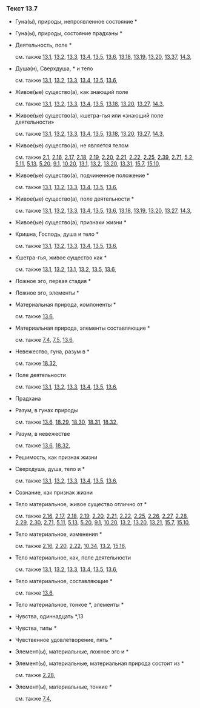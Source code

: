 ### Текст 13.7
	
- Гуна(ы), природы, непроявленное состояние \*

	
- Гуна(ы), природы, состояние прадханы \*

	
- Деятельность, поле \*

	см. также  [13.1](../13/1301.md),  [13.2](../13/1302.md),  [13.3](../13/1303.md),  [13.4](../13/1304.md),  [13.5](../13/1305.md),  [13.6](../13/1306.md),  [13.18](../13/1318.md),  [13.19](../13/1319.md),  [13.20](../13/1320.md),  [13.37](../13/1337.md),  [14.3](../14/1403.md), 
	
- Душа(и), Сверхдуша, \* и тело

	см. также  [13.1](../13/1301.md),  [13.2](../13/1302.md),  [13.3](../13/1303.md),  [13.4](../13/1304.md),  [13.5](../13/1305.md),  [13.6](../13/1306.md), 
	
- Живое(ые) существо(а), как знающий поле

	см. также  [13.1](../13/1301.md),  [13.2](../13/1302.md),  [13.3](../13/1303.md),  [13.4](../13/1304.md),  [13.5](../13/1305.md),  [13.18](../13/1318.md),  [13.20](../13/1320.md),  [13.27](../13/1327.md),  [14.3](../14/1403.md), 
	
- Живое(ые) существо(а), кшетра-гья или «знающий поле деятельности»

	см. также  [13.1](../13/1301.md),  [13.2](../13/1302.md),  [13.3](../13/1303.md),  [13.4](../13/1304.md),  [13.5](../13/1305.md),  [13.18](../13/1318.md),  [13.20](../13/1320.md),  [13.27](../13/1327.md),  [14.3](../14/1403.md), 
	
- Живое(ые) существо(а), не является телом

	см. также  [2.1](../02/0201.md),  [2.16](../02/0216.md),  [2.17](../02/0217.md),  [2.18](../02/0218.md),  [2.19](../02/0219.md),  [2.20](../02/0220.md),  [2.21](../02/0221.md),  [2.22](../02/0222.md),  [2.25](../02/0225.md),  [2.39](../02/0239.md),  [2.71](../02/0271.md),  [5.2](../05/0502.md),  [5.11](../05/0511.md),  [5.13](../05/0513.md),  [5.20](../05/0520.md),  [9.1](../09/0901.md),  [10.20](../10/1020.md),  [13.1](../13/1301.md),  [13.2](../13/1302.md),  [13.20](../13/1320.md),  [13.31](../13/1331.md),  [15.7](../15/1507.md),  [15.10](../15/1510.md), 
	
- Живое(ые) существо(а), подчиненное положение \*

	см. также  [13.1](../13/1301.md),  [13.2](../13/1302.md),  [13.3](../13/1303.md),  [13.4](../13/1304.md),  [13.5](../13/1305.md),  [13.6](../13/1306.md), 
	
- Живое(ые) существо(а), поле деятельности \*

	см. также  [13.1](../13/1301.md),  [13.2](../13/1302.md),  [13.3](../13/1303.md),  [13.4](../13/1304.md),  [13.5](../13/1305.md),  [13.6](../13/1306.md),  [13.18](../13/1318.md),  [13.19](../13/1319.md),  [13.20](../13/1320.md),  [13.27](../13/1327.md),  [14.3](../14/1403.md), 
	
- Живое(ые) существо(а), признаки жизни \*

	
- Кришна, Господь, душа и тело \*

	см. также  [13.1](../13/1301.md),  [13.2](../13/1302.md),  [13.3](../13/1303.md),  [13.4](../13/1304.md),  [13.5](../13/1305.md),  [13.6](../13/1306.md), 
	
- Кшетра-гья, живое существо как \*

	см. также  [13.1](../13/1301.md),  [13.2](../13/1302.md),  [13.1](../13/1301.md),  [13.2](../13/1302.md),  [13.5](../13/1305.md),  [13.6](../13/1306.md), 
	
- Ложное эго, первая стадия \*

	
- Ложное эго, элементы \*

	
- Материальная природа, компоненты \*

	см. также  [13.6](../13/1306.md), 
	
- Материальная природа, элементы составляющие \*

	см. также  [7.4](../07/0704.md),  [7.5](../07/0705.md),  [13.6](../13/1306.md), 
	
- Невежество, гуна, разум в \*

	см. также  [18.32](../18/1832.md), 
	
- Поле деятельности

	см. также  [13.1](../13/1301.md),  [13.2](../13/1302.md),  [13.3](../13/1303.md),  [13.4](../13/1304.md),  [13.5](../13/1305.md),  [13.6](../13/1306.md), 
	
- Прадхана

	
- Разум, в гунах природы

	см. также  [13.6](../13/1306.md),  [18.29](../18/1829.md),  [18.30](../18/1830.md),  [18.31](../18/1831.md),  [18.32](../18/1832.md), 
	
- Разум, в невежестве

	см. также  [13.6](../13/1306.md),  [18.32](../18/1832.md), 
	
- Решимость, как признак жизни

	
- Сверхдуша, душа, тело и \*

	см. также  [13.1](../13/1301.md),  [13.2](../13/1302.md),  [13.3](../13/1303.md),  [13.4](../13/1304.md),  [13.5](../13/1305.md),  [13.6](../13/1306.md), 
	
- Сознание, как признак жизни

	
- Тело материальное, живое существо отлично от \*

	см. также  [2.16](../02/0216.md),  [2.17](../02/0217.md),  [2.18](../02/0218.md),  [2.19](../02/0219.md),  [2.20](../02/0220.md),  [2.21](../02/0221.md),  [2.22](../02/0222.md),  [2.25](../02/0225.md),  [2.26](../02/0226.md),  [2.27](../02/0227.md),  [2.28](../02/0228.md),  [2.29](../02/0229.md),  [2.30](../02/0230.md),  [2.71](../02/0271.md),  [5.11](../05/0511.md),  [5.13](../05/0513.md),  [5.20](../05/0520.md),  [9.1](../09/0901.md),  [10.20](../10/1020.md),  [13.2](../13/1302.md),  [13.20](../13/1320.md),  [13.21](../13/1321.md),  [15.7](../15/1507.md),  [15.10](../15/1510.md), 
	
- Тело материальное, изменения \*

	см. также  [2.16](../02/0216.md),  [2.20](../02/0220.md),  [2.22](../02/0222.md),  [10.34](../10/1034.md),  [13.2](../13/1302.md),  [15.16](../15/1516.md), 
	
- Тело материальное, как, поле деятельности

	см. также  [13.1](../13/1301.md),  [13.2](../13/1302.md),  [13.3](../13/1303.md),  [13.4](../13/1304.md),  [13.5](../13/1305.md),  [13.6](../13/1306.md), 
	
- Тело материальное, составляющие \*

	см. также  [13.6](../13/1306.md), 
	
- Тело материальное, тонкое \*, элементы \*

	
- Чувства, одиннадцать \*,13

	
- Чувства, типы \*

	
- Чувственное удовлетворение, пять \*

	
- Элемент(ы), материальные, ложное эго и \*

	
- Элемент(ы), материальные, материальная природа состоит из \*

	см. также  [2.28](../02/0228.md), 
	
- Элемент(ы), материальные, тонкие \*

	см. также  [7.4](../07/0704.md), 
